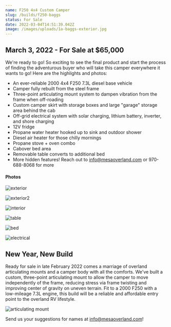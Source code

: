 ```yaml
---
name: F250 4x4 Custom Camper
slug: /builds/f250-baggs
status: For Sale
date: 2022-03-04T14:51:39.042Z
image: /images/uploads/1a-baggs-exterior.jpg
---
```

## March 3, 2022 - For Sale at $65,000

We're ready to go! So exciting to see the final product and start the process of finding the adventurous buyer who will take this camper everywhere it wants to go! Here are the highlights and photos:

* An ever-reliable 2000 4x4 F250 7.3L diesel base vehicle
* Camper fully rebuilt from the steel frame
* Three-point articulating mount system to dampen vibration from the frame when off-roading
* Custom camper skirt with storage boxes and large "garage" storage area behind the cab
* Off-grid electrical system with solar charging, lithium battery, inverter, and shore charging
* 12V fridge
* Propane water heater hooked up to sink and outdoor shower
* Diesel air heater for those chilly mornings
* Propane stove + oven combo
* Cabover bed area
* Removable table converts to additional bed
* More hidden features! Reach out to info@mesaoverland.com or 970-688-8068 for more

#### Photos

![exterior](/images/uploads/1a-baggs-exterior.jpg "exterior")

![exterior2](/images/uploads/1b-baggs-exterior.jpg "exterior2")

![interior](/images/uploads/2-baggs-interior.jpg "interior")

![table](/images/uploads/5-baggs-table.jpg "table")

![bed](/images/uploads/7-baggs-upper-bed.jpg "bed")

![electrical](/images/uploads/9-baggs-electrical.jpg "electrical")

## New Year, New Build

Ready for sale in late February 2022 comes a marriage of overland articulating mounts and a camper body with all the comforts. We've built a custom, three-point articulating mount to allow the camper to move independently of the frame, reducing stress via frame twisting and improving center of gravity on uneven terrain. Fit to a 2000 F250 with a low-mileage 7.3L engine, this build will be a reliable and affordable entry point to the overland RV lifestyle.

![articulating mount](/images/uploads/baggs-articulating-mount.jpg "articulating mount")

Send us your suggestions for names at info@mesaoverland.com!